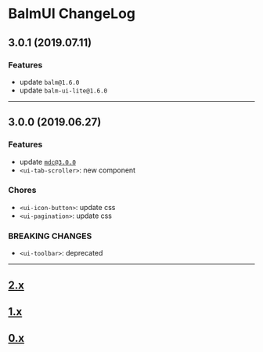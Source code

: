 # BalmUI ChangeLog

## 3.0.1 (2019.07.11)

### Features

- update `balm@1.6.0`
- update `balm-ui-lite@1.6.0`

---

## 3.0.0 (2019.06.27)

### Features

- update [`mdc@3.0.0`](https://github.com/material-components/material-components-web/blob/master/CHANGELOG.md#300-2019-06-25)
- `<ui-tab-scroller>`: new component

### Chores

- `<ui-icon-button>`: update css
- `<ui-pagination>`: update css

### BREAKING CHANGES

- `<ui-toolbar>`: deprecated

---

## [2.x](https://github.com/balmjs/balm-ui/blob/master/CHANGELOG-2.x.md)

## [1.x](https://github.com/balmjs/balm-ui/blob/master/CHANGELOG-1.x.md)

## [0.x](https://github.com/balmjs/balm-ui/blob/master/CHANGELOG-0.x.md)
